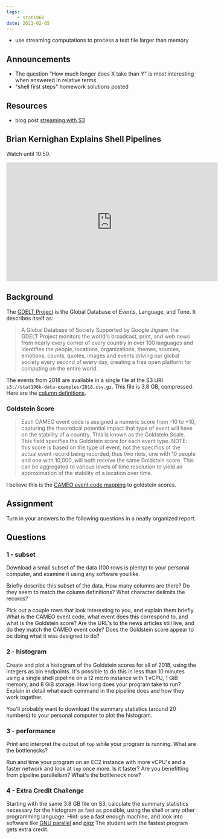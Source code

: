 ```yaml
---
tags:
    - stat196k
date: 2021-02-05
---
```


- use streaming computations to process a text file larger than memory

## Announcements

- The question "How much longer does X take than Y" is most interesting when answered in relative terms.
- "shell first steps" homework solutions posted

## Resources

- blog post [streaming with S3](https://loige.co/aws-command-line-s3-content-from-stdin-or-to-stdout/)

## Brian Kernighan Explains Shell Pipelines

Watch until 10:50.

<iframe width="560" height="315" src="https://www.youtube.com/embed/tc4ROCJYbm0?start=331" frameborder="0" allow="accelerometer; autoplay; clipboard-write; encrypted-media; gyroscope; picture-in-picture" allowfullscreen></iframe>

## Background

The [GDELT Project](https://www.gdeltproject.org/) is the Global Database of Events, Language, and Tone.
It describes itself as:

> A Global Database of Society
> Supported by Google Jigsaw, the GDELT Project monitors the world's broadcast, print, and web news from nearly every corner of every country in over 100 languages and identifies the people, locations, organizations, themes, sources, emotions, counts, quotes, images and events driving our global society every second of every day, creating a free open platform for computing on the entire world.

The events from 2018 are available in a single file at the S3 URI `s3://stat196k-data-examples/2018.csv.gz`.
This file is 3.8 GB, compressed.
Here are the [column definitions](https://stat196k-data-examples.s3.amazonaws.com/GDELT_2.0_Events_Column_Labels_Header_Row_Sep2016.csv).

### Goldstein Score

> Each CAMEO event code is assigned a numeric score from -10 to +10, capturing the theoretical potential impact that type of event will have on the stability of a country.
> This is known as the Goldstein Scale.
> This field specifies the Goldstein score for each event type.
> NOTE: this score is based on the type of event, not the specifics of the actual event record being recorded‚ thus two riots, one with 10 people and one with 10,000, will both receive the same Goldstein score.
> This can be aggregated to various levels of time resolution to yield an approximation of the stability of a location over time.

I believe this is the [CAMEO event code mapping](http://eventdata.parusanalytics.com/cameo.dir/CAMEO.SCALE.txt) to goldstein scores.


## Assignment

Turn in your answers to the following questions in a neatly organized report.


## Questions

### 1 - subset

Download a small subset of the data (100 rows is plenty) to your personal computer, and examine it using any software you like.

Briefly describe this subset of the data.
How many columns are there?
Do they seem to match the column definitions?
What character delimits the records?

Pick out a couple rows that look interesting to you, and explain them briefly.
What is the CAMEO event code, what event does this correspond to, and what is the Goldstein score?
Are the URL's to the news articles still live, and do they match the CAMEO event code?
Does the Goldstein score appear to be doing what it was designed to do?


### 2 - histogram

Create and plot a histogram of the Goldstein scores for all of 2018, using the integers as bin endpoints.
It's possible to do this in less than 10 minutes using a single shell pipeline on a t2 micro instance with 1 vCPU, 1 GiB memory, and 8 GiB storage.
How long does your program take to run?
Explain in detail what each command in the pipeline does and how they work together.

You'll probably want to download the summary statistics (around 20 numbers) to your personal computer to plot the histogram.


### 3 - performance

Print and interpret the output of `top` while your program is running.
What are the bottlenecks?

Run and time your program on an EC2 instance with more vCPU's and a faster network and look at `top` once more.
Is it faster?
Are you benefitting from pipeline parallelism?
What's the bottleneck now?


### 4 - Extra Credit Challenge

Starting with the same 3.8 GB file on S3, calculate the summary statistics necessary for the histogram as fast as possible, using the shell or any other programming language.
Hint: use a fast enough machine, and look into software like [GNU parallel](https://www.gnu.org/software/parallel/) and [pigz](http://zlib.net/pigz/)
The student with the fastest program gets extra credit.
